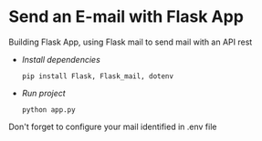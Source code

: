 # Send an E-mail with Flask App  

Building Flask App, using Flask mail to send mail with an API rest

  

 - *Install dependencies*  
   
       pip install Flask, Flask_mail, dotenv  
   
     
   
 - *Run project*   
   
       python app.py

Don't forget to configure your mail identified in .env file
